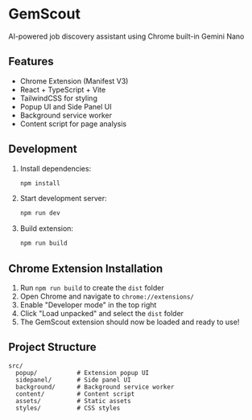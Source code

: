 # GemScout

AI-powered job discovery assistant using Chrome built-in Gemini Nano

## Features

- Chrome Extension (Manifest V3)
- React + TypeScript + Vite
- TailwindCSS for styling
- Popup UI and Side Panel UI
- Background service worker
- Content script for page analysis

## Development

1. Install dependencies:
   ```bash
   npm install
   ```

2. Start development server:
   ```bash
   npm run dev
   ```

3. Build extension:
   ```bash
   npm run build
   ```

## Chrome Extension Installation

1. Run `npm run build` to create the `dist` folder
2. Open Chrome and navigate to `chrome://extensions/`
3. Enable "Developer mode" in the top right
4. Click "Load unpacked" and select the `dist` folder
5. The GemScout extension should now be loaded and ready to use!

## Project Structure

```
src/
  popup/           # Extension popup UI
  sidepanel/       # Side panel UI
  background/      # Background service worker
  content/         # Content script
  assets/          # Static assets
  styles/          # CSS styles
```
